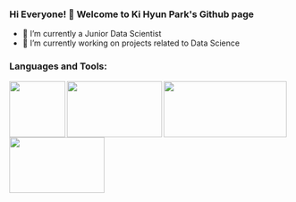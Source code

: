 ### Hi Everyone! 👋 Welcome to Ki Hyun Park's Github page

- 🌱 I’m currently a Junior Data Scientist
- 🔭 I’m currently working on projects related to Data Science

### Languages and Tools:

<img align="left" src="https://user-images.githubusercontent.com/74960356/100103252-fd5bcc80-2ea7-11eb-93e6-51ddc07dac37.png" width="100" height="100" />
<img align="left" src="https://user-images.githubusercontent.com/74960356/100103460-4744b280-2ea8-11eb-897a-e02efefdc208.png" width="170" height="100" />
<img align="left" src="https://user-images.githubusercontent.com/74960356/100109211-f4222e00-2eae-11eb-94c7-3b4d49108c3e.png" width="220" height="100" />
<img align="left" src="https://user-images.githubusercontent.com/74960356/100109942-b8d42f00-2eaf-11eb-8012-f08cc82e3d2b.jpg" width="170" height="100" />




<!--
**Ki-Hyun-Park/Ki-Hyun-Park** is a ✨ _special_ ✨ repository because its `README.md` (this file) appears on your GitHub profile.


